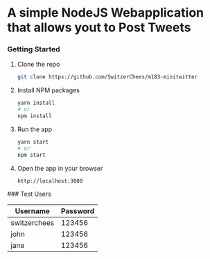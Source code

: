 # A simple NodeJS Webapplication that allows yout to Post Tweets

### Getting Started

1. Clone the repo
   ```sh
   git clone https://github.com/SwitzerChees/m183-minitwitter
   ```
2. Install NPM packages
   ```sh
   yarn install
   # or
   npm install
   ```
3. Run the app
   ```sh
   yarn start
   # or
   npm start
   ```
4. Open the app in your browser
   ```sh
   http://localhost:3000
   ```

### Test Users

| Username     | Password |
| ------------ | -------- |
| switzerchees | 123456   |
| john         | 123456   |
| jane         | 123456   |
